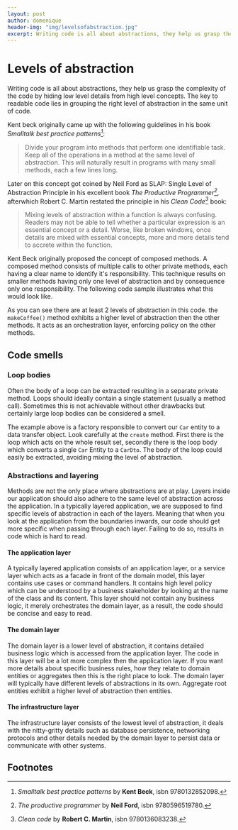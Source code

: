 ```yaml
---
layout: post
author: domenique
header-img: "img/levelsofabstraction.jpg"
excerpt: Writing code is all about abstractions, they help us grasp the complexity of the code by hiding low level details from high level concepts. The key to readable code lies in grouping the right level of abstraction in the same unit of code.
---
```

# Levels of abstraction
Writing code is all about abstractions, they help us grasp the complexity
of the code by hiding low level details from high level concepts.
The key to readable code lies in grouping the right level of abstraction in the same unit of code.

Kent beck originally came up with the following guidelines in his book *Smalltalk best practice patterns[^1]*:
>Divide your program into methods that perform one identifiable task. Keep all of the operations in a method
at the same level of abstraction. This will naturally result in programs with many small methods, each a few lines long.

Later on this concept got coined by Neil Ford as SLAP: Single Level of Abstraction Principle in his excellent book *The Productive Programmer[^2]*,
afterwhich Robert C. Martin restated the principle in his *Clean Code[^3]* book:
>Mixing levels of abstraction within a function is always confusing.
Readers may not be able to tell whether a particular expression is an essential concept
or a detail. Worse, like broken windows, once details are mixed with essential concepts, more and more details tend to accrete within the function.

Kent Beck originally proposed the concept of composed methods. A composed method consists
of multiple calls to other private methods, each having a clear name to identify it's responsibility.
This technique results on smaller methods having only one level of abstraction and by consequence only one responsibility.
The following code sample illustrates what this would look like.
<script src="https://gist.github.com/domenique/a90553e06fc3c1bff41b297f4a37b24c.js"></script>
As you can see there are at least 2 levels of abstraction in this code. the `makeCoffee()` method exhibits
a higher level of abstraction then the other methods. It acts as an orchestration layer, enforcing policy on the other methods.

## Code smells
### Loop bodies
Often the body of a loop can be extracted resulting in a separate private method. Loops should ideally contain
a single statement (usually a method call). Sometimes this is not achievable without other drawbacks but certainly
large loop bodies can be considered a smell.
<script src="https://gist.github.com/domenique/2b5ff037de296cf6f7be6a127360c025.js"></script>
The example above is a factory responsible to convert our `Car` entity to a data transfer object.
Look carefully at the `create` method. First there is the loop which acts on the whole result set,
secondly there is the loop body which converts a single `Car` Entity to a `CarDto`. The body of the
loop could easily be extracted, avoiding mixing the level of abstraction.

### Abstractions and layering
Methods are not the only place where abstractions are at play. Layers inside our
application should also adhere to the same level of abstraction across the application.
In a typically layered application, we are supposed to find specific levels of abstraction
in each of the layers. Meaning that when you look at the application from the boundaries inwards,
our code should get more specific when passing through each layer. Failing to do so, results in code which is hard to read.
#### The application layer
A typically layered application consists of an application layer, or a service layer which acts as a facade
in front of the domain model, this layer contains use cases or command handlers. It contains high level
policy which can be understood by a business stakeholder by looking at the name of the class and its content.
This layer should not contain any business logic, it merely orchestrates the domain layer, as a result,
the code should be concise and easy to read.
#### The domain layer
The domain layer is a lower level of abstraction, it contains detailed business logic which is accessed from the application layer.
The code in this layer will be a lot more complex then the application layer. If you want more details about specific business rules,
how they relate to domain entities or aggregates then this is the right place to look. The domain layer will typically have different
levels of abstractions in its own. Aggregate root entities exhibit a higher level of abstraction then entities.
#### The infrastructure layer
The infrastructure layer consists of the lowest level of abstraction, it deals with the nitty-gritty details
such as database persistence, networking protocols and other details needed by the domain layer to persist
data or communicate with other systems.

## Footnotes
[^1]: *Smalltalk best practice patterns* by **Kent Beck**, isbn 9780132852098.
[^2]: *The productive programmer* by **Neil Ford**, isbn 9780596519780.
[^3]: *Clean code* by **Robert C. Martin**, isbn 9780136083238.
